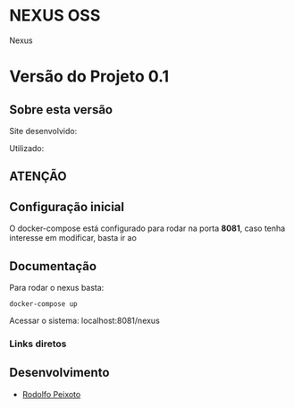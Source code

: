 # NEXUS OSS

Nexus

Versão do Projeto 0.1
================

Sobre esta versão
---------------------

Site desenvolvido:

Utilizado:

ATENÇÃO
---------------------

Configuração inicial
---------------------

O docker-compose está configurado para rodar na porta **8081**, caso tenha interesse em modificar, basta ir ao 

Documentação
----------------------

Para rodar o nexus basta:

```
docker-compose up
```

Acessar o sistema: localhost:8081/nexus

### Links diretos

Desenvolvimento
---------------------
-   [Rodolfo Peixoto](http://www.rogpe.me)
